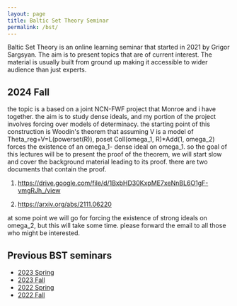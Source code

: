 ```yaml
---
layout: page
title: Baltic Set Theory Seminar
permalink: /bst/
---
```


Baltic Set Theory is an online learning seminar that started in 2021 by Grigor Sargsyan. The aim is to present topics that are of current interest. The material is usually built from ground up making it accessible to wider audience than
just experts.


  <h2>2024 Fall</h2>
the topic is a based on a joint NCN-FWF project that Monroe and i have together. the aim is to study dense ideals, and my portion of the project involves forcing over models of determinacy. the starting point of this construction is Woodin's theorem that assuming V is a model of Theta_reg+V=L(powerset(R)), poset Coll(omega_1, R)*Add(1, omega_2)  forces the existence of an omega_1- dense ideal on omega_1. so the goal of this lectures will be to present the proof of the theorem, we will start slow and cover the background material leading to its proof. there are two documents that contain the proof. 

1. https://drive.google.com/file/d/1BxbHD30KxpME7xeNnBL6O1gF-vmgRJh_/view

2. https://arxiv.org/abs/2111.06220

at some point we will go for forcing the existence of strong ideals on omega_2, but this will take some time. please forward the email to all those who might be interested.  

  <h2>Previous BST seminars</h2>

<ul>
  <li><a href="/bst/2023-spring/" target="_blank">2023 Spring</a></li>
  <li><a href="/bst/2023-fall/" target="_blank">2023 Fall</a></li>
  <li><a href="/bst/2022-spring/" target="_blank">2022 Spring</a></li>
  <li><a href="/bst/2022-fall/" target="_blank">2022 Fall </a></li>
</ul>


